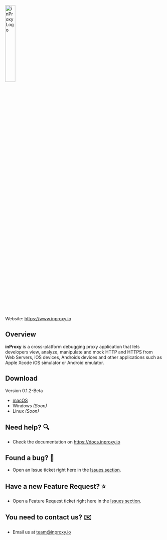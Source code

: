 <img src="https://assetsinproxy.s3.amazonaws.com/inProxyLogo.svg" alt="inProxy Logo" width="25%" height="auto"/>

Website: https://www.inproxy.io

## Overview
**inProxy** is a cross-platform debugging proxy application that lets developers view, analyze, manipulate and mock HTTP and HTTPS from Web Servers, iOS devices, Androids devices and other applications such as Apple Xcode iOS simulator or Android emulator.

## Download

Version 0.1.2-Beta
* [macOS](http://download.inproxy.io/macos/inProxy-latest.dmg)
* Windows _(Soon)_
* Linux _(Soon)_

## Need help? 🔍
* Check the documentation on https://docs.inproxy.io

## Found a bug? 🐞
* Open an Issue ticket right here in the [Issues section](https://github.com/inProxyApp/inProxy/issues).

## Have a new Feature Request? ⭐️
* Open a Feature Request ticket right here in the [Issues section](https://github.com/inProxyApp/inProxy/issues).

## You need to contact us? ✉️
* Email us at team@inproxy.io
